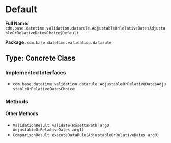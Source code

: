 # Default

**Full Name:** `cdm.base.datetime.validation.datarule.AdjustableOrRelativeDatesAdjustableOrRelativeDatesChoice$Default`

**Package:** `cdm.base.datetime.validation.datarule`

## Type: Concrete Class

### Implemented Interfaces

- `cdm.base.datetime.validation.datarule.AdjustableOrRelativeDatesAdjustableOrRelativeDatesChoice`

### Methods

#### Other Methods

- `ValidationResult validate(RosettaPath arg0, AdjustableOrRelativeDates arg1)`
- `ComparisonResult executeDataRule(AdjustableOrRelativeDates arg0)`

